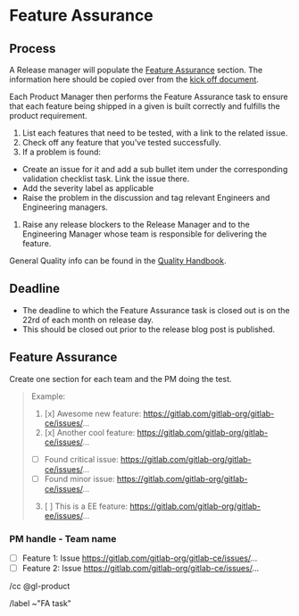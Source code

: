 <!--
# Read me first!

A Release Manager will create this issue once a Release Task for a monthly release has been created.
Set the issue title to: `RELEASE_MAJOR_VERSION FA task`

A Release Manager will fill out the ["Feature assurance" list](#feature-assurance) and the responsible Product Manager.
The information here should be copied over from the [kick off document](https://docs.google.com/document/d/1ElPkZ90A8ey_iOkTvUs_ByMlwKK6NAB2VOK5835wYK0/edit).

-->

# Feature Assurance

## Process

A Release manager will populate the [Feature Assurance](#feature-assurance) section. The information here should be copied over from the [kick off document](https://docs.google.com/document/d/1ElPkZ90A8ey_iOkTvUs_ByMlwKK6NAB2VOK5835wYK0/edit).

Each Product Manager then performs the Feature Assurance task to ensure that each feature being shipped in a given is built correctly and fulfills the product requirement.
1. List each features that need to be tested, with a link to the related issue.
1. Check off any feature that you've tested successfully.
1. If a problem is found: 
  * Create an issue for it and add a sub bullet item under the corresponding validation checklist task. Link the issue there.
  * Add the severity label as applicable
  * Raise the problem in the discussion and tag relevant Engineers and Engineering managers. 
1. Raise any release blockers to the Release Manager and to the Engineering Manager whose team is responsible for delivering the feature.

General Quality info can be found in the [Quality Handbook](https://about.gitlab.com/handbook/quality/).

## Deadline

* The deadline to which the Feature Assurance task is closed out is on the 22rd of each month on release day.
* This should be closed out prior to the release blog post is published.

## Feature Assurance

Create one section for each team and the PM doing the test. 

> Example:
>
> 1. [x] Awesome new feature: https://gitlab.com/gitlab-org/gitlab-ce/issues/...
> 2. [x] Another cool feature: https://gitlab.com/gitlab-org/gitlab-ce/issues/...
>   - [ ] Found critical issue: https://gitlab.com/gitlab-org/gitlab-ce/issues/...
>   - [ ] Found minor issue: https://gitlab.com/gitlab-org/gitlab-ce/issues/...
> 3. [ ] This is a EE feature: https://gitlab.com/gitlab-org/gitlab-ee/issues/...

### PM handle - Team name

* [ ] Feature 1: Issue https://gitlab.com/gitlab-org/gitlab-ce/issues/...
* [ ] Feature 2: Issue https://gitlab.com/gitlab-org/gitlab-ce/issues/...

/cc @gl-product

/label ~"FA task"
